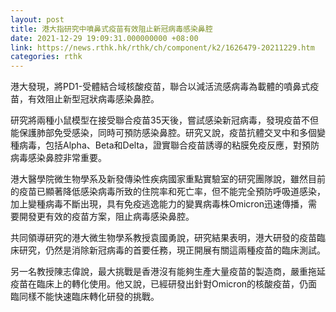 ```yaml
---
layout: post
title: 港大指研究中噴鼻式疫苗有效阻止新冠病毒感染鼻腔
date: 2021-12-29 19:09:31.000000000 +08:00
link: https://news.rthk.hk/rthk/ch/component/k2/1626479-20211229.htm
categories: rthk
---
```


港大發現，將PD1-受體結合域核酸疫苗，聯合以減活流感病毒為載體的噴鼻式疫苗，有效阻止新型冠狀病毒感染鼻腔。

研究將兩種小鼠模型在接受聯合疫苗35天後，嘗試感染新冠病毒，發現疫苗不但能保護肺部免受感染，同時可預防感染鼻腔。研究又說，疫苗抗體交叉中和多個變種病毒，包括Alpha、Beta和Delta，證實聯合疫苗誘導的粘膜免疫反應，對預防病毒感染鼻腔非常重要。

港大醫學院微生物學系及新發傳染性疾病國家重點實驗室的研究團隊說，雖然目前的疫苗已顯著降低感染病毒所致的住院率和死亡率，但不能完全預防呼吸道感染，加上變種病毒不斷出現，具有免疫逃逸能力的變異病毒株Omicron迅速傳播，需要開發更有效的疫苗方案，阻止病毒感染鼻腔。

共同領導研究的港大微生物學系教授袁國勇說，研究結果表明，港大研發的疫苗臨床研究，仍然是消除新冠病毒的首要任務，現正開展有關這兩種疫苗的臨床測試。

另一名教授陳志偉說，最大挑戰是香港沒有能夠生產大量疫苗的製造商，嚴重拖延疫苗在臨床上的轉化使用。他又說，已經研發出針對Omicron的核酸疫苗，仍面臨同樣不能快速臨床轉化研發的挑戰。
